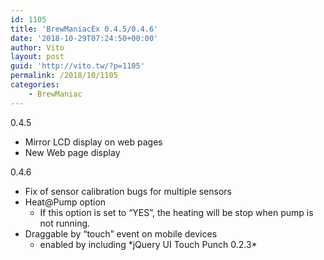 ```yaml
---
id: 1105
title: 'BrewManiacEx 0.4.5/0.4.6'
date: '2018-10-29T07:24:50+00:00'
author: Vito
layout: post
guid: 'http://vito.tw/?p=1105'
permalink: /2018/10/1105
categories:
    - BrewManiac
---
```


0.4.5

- Mirror LCD display on web pages
- New Web page display

0.4.6

- Fix of sensor calibration bugs for multiple sensors
- Heat@Pump option 
    - If this option is set to “YES”, the heating will be stop when pump is not running.
- Draggable by “touch” event on mobile devices 
    - <div><div>enabled by including *jQuery UI Touch Punch 0.2.3*</div></div>